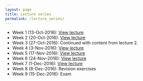 ```yaml
---
layout: page
title: Lecture series
permalink: /lecture_series/
---
```


* Week 1 (13-Oct-2016):
[View lecture](http://nbviewer.ipython.org/url/raw.githubusercontent.com/ggorman/Introduction-to-programming-for-geoscientists/master/notebook/Lecture-1-Introduction-to-programming-for-geoscientists.ipynb)
* Week 2 (20-Oct-2016):
[View lecture](http://nbviewer.ipython.org/url/raw.githubusercontent.com/ggorman/Introduction-to-programming-for-geoscientists/master/notebook/Lecture-2-Introduction-to-programming-for-geoscientists.ipynb)
* Week 3 (27-Oct-2016): Continued with content from lecture 2.
* Week 4 (3-Nov-2016):
[View lecture](http://nbviewer.ipython.org/url/raw.githubusercontent.com/ggorman/Introduction-to-programming-for-geoscientists/master/notebook/Lecture-3-Introduction-to-programming-for-geoscientists.ipynb)
* Week 5 (17-Nov-2016):
[View lecture](http://nbviewer.ipython.org/url/raw.githubusercontent.com/ggorman/Introduction-to-programming-for-geoscientists/master/notebook/Lecture-4-Introduction-to-programming-for-geoscientists.ipynb)
* Week 6 (24-Nov-2016):
[View lecture](http://nbviewer.ipython.org/url/raw.githubusercontent.com/ggorman/Introduction-to-programming-for-geoscientists/master/notebook/Lecture-5-Introduction-to-programming-for-geoscientists.ipynb)
* Week 7 (1-Dec-2016):
[View lecture](http://nbviewer.ipython.org/url/raw.githubusercontent.com/ggorman/Introduction-to-programming-for-geoscientists/master/notebook/Lecture-6-Introduction-to-programming-for-geoscientists.ipynb)
* Week 8 (8-Dec-2016): Revision exercises
* Week 9 (15-Dec-2016): Exam
